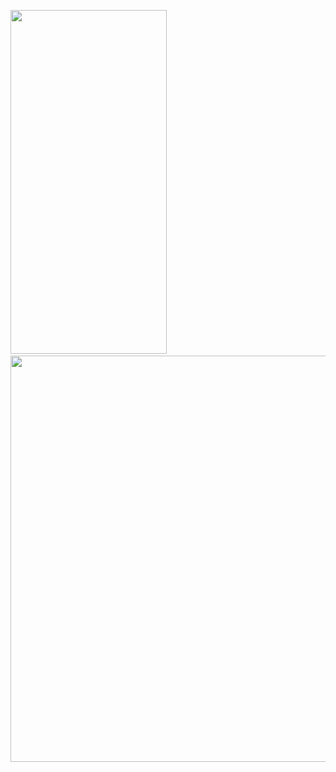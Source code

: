 
<p float="left">
<img src="https://user-images.githubusercontent.com/46574484/228615286-fa3a505f-ae77-4ab8-a3c4-211ee96f8b94.gif" width="250" height="550"/>
  &nbsp; &nbsp; &nbsp; &nbsp;
<img src="https://user-images.githubusercontent.com/46574484/231801972-3ad9f783-5aac-402c-ad4d-8546198f1de4.mp4" width="650" height="650"/>
</p>





